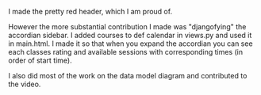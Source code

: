 I made the pretty red header, which I am proud of. 

However the
more substantial contribution I made was "djangofying" the accordian sidebar.
I added courses to def calendar in views.py and used it in main.html.
I made it so that when you expand the accordian you can see each classes rating
and available sessions with corresponding times (in order of start time).

I also did most of the work on the data model diagram and contributed to the video.
